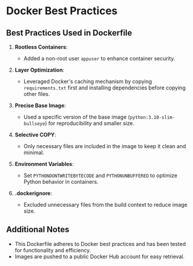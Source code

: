 # Docker Best Practices

## Best Practices Used in Dockerfile

1. **Rootless Containers**:
   - Added a non-root user `appuser` to enhance container security.

2. **Layer Optimization**:
   - Leveraged Docker's caching mechanism by copying `requirements.txt` first and installing dependencies before copying other files.

3. **Precise Base Image**:
   - Used a specific version of the base image (`python:3.10-slim-bullseye`) for reproducibility and smaller size.

4. **Selective COPY**:
   - Only necessary files are included in the image to keep it clean and minimal.

5. **Environment Variables**:
   - Set `PYTHONDONTWRITEBYTECODE` and `PYTHONUNBUFFERED` to optimize Python behavior in containers.

6. **.dockerignore**:
   - Excluded unnecessary files from the build context to reduce image size.

## Additional Notes
- This Dockerfile adheres to Docker best practices and has been tested for functionality and efficiency.
- Images are pushed to a public Docker Hub account for easy retrieval.

